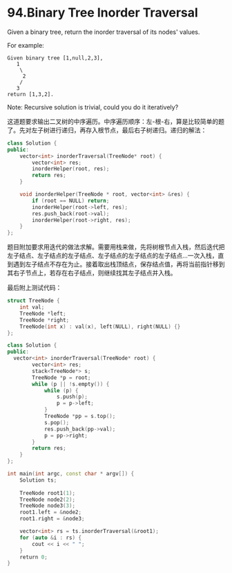 # 94.Binary Tree Inorder Traversal 

Given a binary tree, return the inorder traversal of its nodes' values.

For example:
```
Given binary tree [1,null,2,3],
   1
    \
     2
    /
   3
return [1,3,2].
```

Note: Recursive solution is trivial, could you do it iteratively?

这道题要求输出二叉树的中序遍历。中序遍历顺序：左-根-右，算是比较简单的题了。先对左子树进行递归，再存入根节点，最后右子树递归。递归的解法：

```cpp
class Solution {
public:
    vector<int> inorderTraversal(TreeNode* root) {
        vector<int> res;
        inorderHelper(root, res);
        return res;
    }

    void inorderHelper(TreeNode * root, vector<int> &res) {
        if (root == NULL) return;
        inorderHelper(root->left, res);
        res.push_back(root->val);
        inorderHelper(root->right, res);
    }
};
```

题目附加要求用迭代的做法求解。需要用栈来做，先将树根节点入栈，然后迭代把左子结点、左子结点的左子结点、左子结点的左子结点的左子结点...一次入栈，直到遇到左子结点不存在为止。接着取出栈顶结点，保存结点值，再将当前指针移到其右子节点上，若存在右子结点，则继续找其左子结点并入栈。

最后附上测试代码：
```cpp
struct TreeNode {
    int val;
    TreeNode *left;
    TreeNode *right;
    TreeNode(int x) : val(x), left(NULL), right(NULL) {}
};

class Solution {
public:
  vector<int> inorderTraversal(TreeNode* root) {
        vector<int> res;
        stack<TreeNode*> s;
        TreeNode *p = root;
        while (p || !s.empty()) {
            while (p) {
                s.push(p);
                p = p->left;
            }
            TreeNode *pp = s.top();
            s.pop();
            res.push_back(pp->val);
            p = pp->right;
        }
        return res;
    }
};

int main(int argc, const char * argv[]) {
    Solution ts;
    
    TreeNode root1(1);
    TreeNode node2(2);
    TreeNode node3(3);
    root1.left = &node2;
    root1.right = &node3;

    vector<int> rs = ts.inorderTraversal(&root1);
    for (auto &i : rs) {
        cout << i << " ";
    }
    return 0;
}
```
